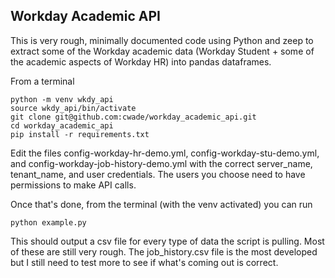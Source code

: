 ## Workday Academic API
This is very rough, minimally documented code using Python and zeep to extract some of the Workday academic data (Workday Student + some of the academic aspects of Workday HR) into pandas dataframes.

From a terminal
```
python -m venv wkdy_api
source wkdy_api/bin/activate
git clone git@github.com:cwade/workday_academic_api.git
cd workday_academic_api
pip install -r requirements.txt
```

Edit the files config-workday-hr-demo.yml, config-workday-stu-demo.yml, and config-workday-job-history-demo.yml with the correct server_name, tenant_name, and user credentials. The users you choose need to have permissions to make API calls.

Once that's done, from the terminal (with the venv activated) you can run

```
python example.py
```

This should output a csv file for every type of data the script is pulling. Most of these are still very rough. The job_history.csv file is the most developed but I still need to test more to see if what's coming out is correct. 